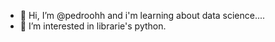 - 👋 Hi, I’m @pedroohh and i'm learning about data science....
- 👀 I’m interested in librarie's python.
